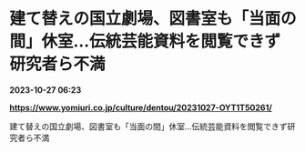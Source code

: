 # 建て替えの国立劇場、図書室も「当面の間」休室…伝統芸能資料を閲覧できず研究者ら不満

**2023-10-27 06:23**

**https://www.yomiuri.co.jp/culture/dentou/20231027-OYT1T50261/**

建て替えの国立劇場、図書室も「当面の間」休室…伝統芸能資料を閲覧できず研究者ら不満